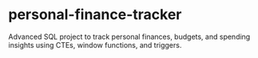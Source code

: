 # personal-finance-tracker
Advanced SQL project to track personal finances, budgets, and spending insights using CTEs, window functions, and triggers.

